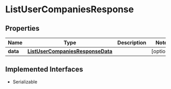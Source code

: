 

# ListUserCompaniesResponse



## Properties

Name | Type | Description | Notes
------------ | ------------- | ------------- | -------------
**data** | [**ListUserCompaniesResponseData**](ListUserCompaniesResponseData.md) |  |  [optional]


## Implemented Interfaces

* Serializable


